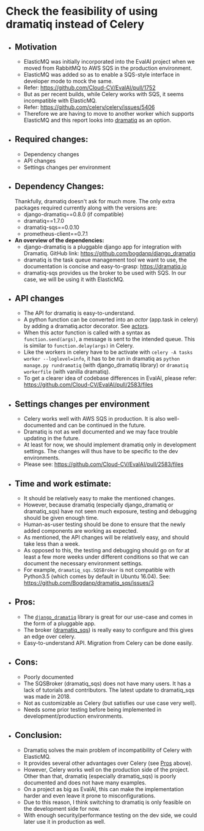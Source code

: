 # Check the feasibility of using dramatiq instead of Celery
* Motivation
   -
   - ElasticMQ was initially incorporated into the EvalAI project when we moved from RabbitMQ to AWS SQS in the production environment.
   - ElasticMQ was added so as to enable a SQS-style interface in developer mode to mock the same.
   - Refer: https://github.com/Cloud-CV/EvalAI/pull/1752
   - But as per recent builds, while Celery works with SQS, it seems incompatible with ElasticMQ.
   - Refer: https://github.com/celery/celery/issues/5406
   - Therefore we are having to move to another worker which supports ElasticMQ and this report looks into [dramatiq](https://github.com/bogdanp/dramatiq_sqs) as an option.
* Required changes:
  -
  - Dependency changes
  - API changes
  - Settings changes per environment
 * Dependency Changes:
   -
   Thankfully, dramatiq doesn't ask for much more. The only extra packages required currently along with the versions are:
    - django-dramatiq==0.8.0  (if compatible)
    - dramatiq==1.7.0
    - dramatiq-sqs==0.0.10
    - prometheus-client==0.7.1
 * <b>An overview of the dependencies:</b>
   - django-dramatiq is a pluggable django app for integration with Dramatiq. GitHub link: https://github.com/bogdanp/django_dramatiq
   - dramatiq is the task queue management tool we want to use, the documentation is concise and easy-to-grasp: https://dramatiq.io
   - dramatiq-sqs provides us the broker to be used with SQS. In our case, we will be using it with ElasticMQ.
 * API changes
   -
   * The API for dramatiq is easy-to-understand.
   * A python function can be converted into an *actor* (app.task in celery) by adding a dramatiq.actor decorator. See [actors](https://dramatiq.io/guide.html#actors).
   * When this actor function is called with a syntax as `function.send(args)`, a message is sent to the intended queue. This is similar to `function.delay(args)` in Celery.
   * Like the workers in celery have to be activate with `celery -A tasks worker --loglevel=info`, it has to be run in dramatiq as `python manage.py rundramatiq` (with django_dramatiq library) or `dramatiq workerfile` (with vanilla dramatiq).
   * To get a clearer idea of codebase differences in EvalAI, please refer: https://github.com/Cloud-CV/EvalAI/pull/2583/files
 * Settings changes per  environment
   -
   - Celery works well with AWS SQS in production. It is also well-documented and can be continued in the future.
   - Dramatiq is not as well documented and we may face trouble updating in the future.
   - At least for now, we should implement dramatiq only in development settings. The changes will thus have to be specific to the dev environments.
   - Please see: https://github.com/Cloud-CV/EvalAI/pull/2583/files
* Time and work estimate:
  -
  - It should be relatively easy to make the mentioned changes.
  - However, because dramatiq (especially django_dramatiq or dramatiq_sqs) have not seen much exposure, testing and debugging should be given enough time.
  - Human-as-user testing should be done to ensure that the newly added components are working as expected.
  - As mentioned, the API changes will be relatively easy, and should take less than a week.
  - As opposed to this, the testing and debugging should go on for at least a few more weeks under different conditions so that we can document the necessary environment settings.
  - For example, `dramatiq_sqs.SQSBroker` is not compatible with Python3.5 (which comes by default in Ubuntu 16.04).  See: https://github.com/Bogdanp/dramatiq_sqs/issues/3
* Pros:
  -
  - The [`django_dramatiq`](https://github.com/bogdanp/django_dramatiq)  library is great for our use-case and comes in the form of a pluggable app.
  - The broker ([dramatiq_sqs](https://github.com/bogdanp/dramatiq_sqs)) is really easy to configure and this gives an edge over celery.
  - Easy-to-understand API. Migration from Celery can be done easily.
* Cons:
  -
  - Poorly documented
  - The SQSBroker (dramatiq_sqs) does not have many users. It has a lack of tutorials and contributors. The latest update to dramatiq_sqs was made in 2018.
  - Not as customizable as Celery (but satisfies our use case very well).
  - Needs some prior testing before being implemented in development/production environments.
* Conclusion:
  -
  - Dramatiq solves the main problem of incompatibility of Celery with ElasticMQ.
  - It provides several other advantages over Celery (see [Pros](https://github.com/nikochiko/EvalAI/blob/SpikeDramatiq/evalai/spike_dramatiq.md#pros) above).
  - However, Celery works well on the production side of the project. Other than that, dramatiq (especially dramatiq_sqs) is poorly documented and does not have many examples.
  - On a project as big as EvalAI, this can make the implementation harder and even leave it prone to misconfigurations.
  - Due to this reason, I think switching to dramatiq is only feasible on the development side for now. 
  - With enough security/performance testing on the dev side, we could later use it in production as well.
